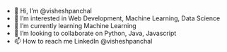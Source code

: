 - 👋 Hi, I’m @visheshpanchal
- 👀 I’m interested in Web Development, Machine Learning, Data Science
- 🌱 I’m currently learning Machine Learning
- 💞️ I’m looking to collaborate on Python, Java, Javascript
- 📫 How to reach me LinkedIn @visheshpanchal

<!---
visheshpanchal/visheshpanchal is a ✨ special ✨ repository because its `README.md` (this file) appears on your GitHub profile.
You can click the Preview link to take a look at your changes.
--->
